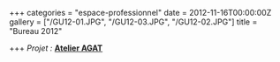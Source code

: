 +++
categories = "espace-professionnel"
date = 2012-11-16T00:00:00Z
gallery = ["/GU12-01.JPG", "/GU12-03.JPG", "/GU12-02.JPG"]
title = "Bureau 2012"

+++
_Projet :_ [**Atelier AGAT**](http://atelieragat.be/)